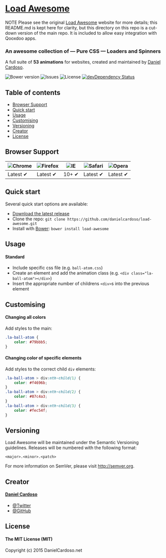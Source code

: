 # [Load Awesome](http://github.danielcardoso.net/load-awesome/)

NOTE Please see the original [Load Awesome](http://github.danielcardoso.net/load-awesome/) website for more details; 
this README.md is kept here for clarity, but this directory on this repo is a cut-down version of the main
repo.  It is included to allow easy integration with Qooxdoo apps.
 

### An awesome collection of — Pure CSS — Loaders and Spinners

A full suite of **53 animations** for websites,
created and maintained by [Daniel Cardoso](http://www.danielcardoso.net).

![Bower version](https://img.shields.io/bower/v/load-awesome.svg?style=flat-square)
![Issues](https://img.shields.io/github/issues/danielcardoso/load-awesome.svg?style=flat-square)
![License](https://img.shields.io/github/license/danielcardoso/load-awesome.svg?style=flat-square)
[![devDependency Status](https://img.shields.io/david/dev/danielcardoso/load-awesome.svg?style=flat-square)](https://david-dm.org/danielcardoso/load-awesome#info=devDependencies)


## Table of contents
- [Browser Support](#browser-support)
- [Quick start](#quick-start)
- [Usage](#usage)
- [Customising](#customising)
- [Versioning](#versioning)
- [Creator](#creator)
- [License](#license)


## Browser Support
![Chrome](https://raw.github.com/alrra/browser-logos/master/chrome/chrome_48x48.png) | ![Firefox](https://raw.github.com/alrra/browser-logos/master/firefox/firefox_48x48.png) | ![IE](https://raw.github.com/alrra/browser-logos/master/internet-explorer/internet-explorer_48x48.png) | ![Safari](https://raw.github.com/alrra/browser-logos/master/safari/safari_48x48.png) | ![Opera](https://raw.github.com/alrra/browser-logos/master/opera/opera_48x48.png)
--- | --- | --- | --- | --- |
Latest ✔ | Latest ✔ | 10+ ✔ | Latest ✔ | Latest ✔ |


## Quick start
Several quick start options are available:
- [Download the latest release](https://github.com/danielcardoso/load-awesome/releases/latest)
- Clone the repo: `git clone https://github.com/danielcardoso/load-awesome.git`
- Install with [Bower](http://bower.io): `bower install load-awesome`


## Usage
#### Standard
- Include specific css file (e.g. `ball-atom.css`)
- Create an element and add the animation class (e.g. `<div class="la-ball-atom"></div>`)
- Insert the appropriate number of childrens `<div>`s into the previous element


## Customising
#### Changing all colors
Add styles to the main:
``` css
.la-ball-atom {
    color: #79bbb5;
}
```



#### Changing color of specific elements
Add styles to the correct child `div` elements:
``` css
.la-ball-atom > div:nth-child(1) {
    color: #f4696b;
}
.la-ball-atom > div:nth-child(2) {
    color: #87c4a3;
}
.la-ball-atom > div:nth-child(3) {
    color: #fec54f;
}
```


## Versioning
Load Awesome will be maintained under the Semantic Versioning guidelines.
Releases will be numbered with the following format:

`<major>.<minor>.<patch>`

For more information on SemVer, please visit http://semver.org.


## Creator
#### [Daniel Cardoso](http://www.danielcardoso.net)
- [@Twitter](https://twitter.com/DanielCardoso)
- [@GitHub](https://github.com/DanielCardoso)


## License
#### The MIT License (MIT)
Copyright (c) 2015 DanielCardoso.net
